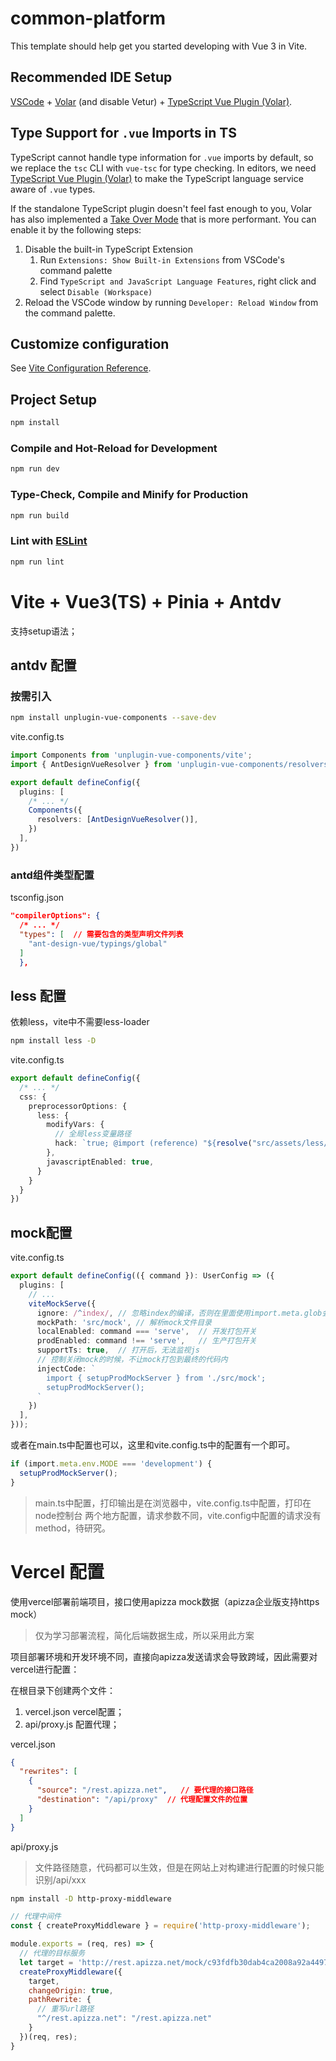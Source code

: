 # common-platform

This template should help get you started developing with Vue 3 in Vite.

## Recommended IDE Setup

[VSCode](https://code.visualstudio.com/) + [Volar](https://marketplace.visualstudio.com/items?itemName=Vue.volar) (and disable Vetur) + [TypeScript Vue Plugin (Volar)](https://marketplace.visualstudio.com/items?itemName=Vue.vscode-typescript-vue-plugin).

## Type Support for `.vue` Imports in TS

TypeScript cannot handle type information for `.vue` imports by default, so we replace the `tsc` CLI with `vue-tsc` for type checking. In editors, we need [TypeScript Vue Plugin (Volar)](https://marketplace.visualstudio.com/items?itemName=Vue.vscode-typescript-vue-plugin) to make the TypeScript language service aware of `.vue` types.

If the standalone TypeScript plugin doesn't feel fast enough to you, Volar has also implemented a [Take Over Mode](https://github.com/johnsoncodehk/volar/discussions/471#discussioncomment-1361669) that is more performant. You can enable it by the following steps:

1. Disable the built-in TypeScript Extension
    1) Run `Extensions: Show Built-in Extensions` from VSCode's command palette
    2) Find `TypeScript and JavaScript Language Features`, right click and select `Disable (Workspace)`
2. Reload the VSCode window by running `Developer: Reload Window` from the command palette.

## Customize configuration

See [Vite Configuration Reference](https://vitejs.dev/config/).

## Project Setup

```sh
npm install
```

### Compile and Hot-Reload for Development

```sh
npm run dev
```

### Type-Check, Compile and Minify for Production

```sh
npm run build
```

### Lint with [ESLint](https://eslint.org/)

```sh
npm run lint
```
# Vite + Vue3(TS) + Pinia + Antdv
支持setup语法；

## antdv 配置
### 按需引入
```sh
npm install unplugin-vue-components --save-dev
```
vite.config.ts
```ts
import Components from 'unplugin-vue-components/vite';
import { AntDesignVueResolver } from 'unplugin-vue-components/resolvers';

export default defineConfig({
  plugins: [
    /* ... */
    Components({
      resolvers: [AntDesignVueResolver()],
    })
  ],
})
```
### antd组件类型配置
tsconfig.json
```json
"compilerOptions": {
  /* ... */
  "types": [  // 需要包含的类型声明文件列表
    "ant-design-vue/typings/global"
  ]
  },
```

## less 配置
依赖less，vite中不需要less-loader
```sh
npm install less -D
```
vite.config.ts
```ts
export default defineConfig({
  /* ... */
  css: {
    preprocessorOptions: {
      less: {
        modifyVars: {
          // 全局less变量路径
          hack: `true; @import (reference) "${resolve("src/assets/less/index.less")}"`
        },
        javascriptEnabled: true,
      }
    }
  }
})
```

## mock配置
vite.config.ts
```ts
export default defineConfig(({ command }): UserConfig => ({
  plugins: [
    // ...
    viteMockServe({
      ignore: /^index/, // 忽略index的编译，否则在里面使用import.meta.glob会报类型错误，这个是vite特有的其他编译工具无法识别
      mockPath: 'src/mock', // 解析mock文件目录
      localEnabled: command === 'serve',  // 开发打包开关
      prodEnabled: command !== 'serve',   // 生产打包开关
      supportTs: true,  // 打开后，无法监视js
      // 控制关闭mock的时候，不让mock打包到最终的代码内
      injectCode: `
        import { setupProdMockServer } from './src/mock';
        setupProdMockServer();
      `
    })
  ],
}));
```

或者在main.ts中配置也可以，这里和vite.config.ts中的配置有一个即可。
```ts
if (import.meta.env.MODE === 'development') {
  setupProdMockServer();
}
```
> main.ts中配置，打印输出是在浏览器中，vite.config.ts中配置，打印在node控制台
> 两个地方配置，请求参数不同，vite.config中配置的请求没有method，待研究。



# Vercel 配置
使用vercel部署前端项目，接口使用apizza mock数据（apizza企业版支持https mock）
> 仅为学习部署流程，简化后端数据生成，所以采用此方案

项目部署环境和开发环境不同，直接向apizza发送请求会导致跨域，因此需要对vercel进行配置：

在根目录下创建两个文件：
  1. vercel.json vercel配置；
  2. api/proxy.js 配置代理；

vercel.json
```json
{
  "rewrites": [
    {
      "source": "/rest.apizza.net",   // 要代理的接口路径
      "destination": "/api/proxy"  // 代理配置文件的位置
    }
  ]
}
```

api/proxy.js
> 文件路径随意，代码都可以生效，但是在网站上对构建进行配置的时候只能识别/api/xxx

```sh
npm install -D http-proxy-middleware
```
```js
// 代理中间件
const { createProxyMiddleware } = require('http-proxy-middleware');

module.exports = (req, res) => {
  // 代理的目标服务
  let target = 'http://rest.apizza.net/mock/c93fdfb30dab4ca2008a92a4497f29eb';
  createProxyMiddleware({
    target,
    changeOrigin: true,
    pathRewrite: {
      // 重写url路径
      "^/rest.apizza.net": "/rest.apizza.net"
    }
  })(req, res);
}
```